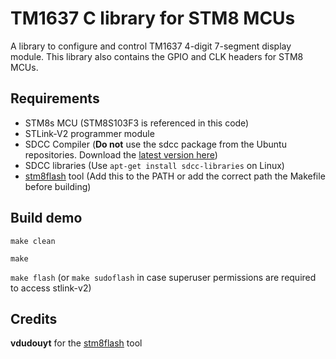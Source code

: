 TM1637 C library for STM8 MCUs
======

A library to configure and control TM1637 4-digit 7-segment display module. This library also contains the GPIO and CLK headers for STM8 MCUs.

Requirements
---

- STM8s MCU (STM8S103F3 is referenced in this code)
- STLink-V2 programmer module
- SDCC Compiler (**Do not** use the sdcc package from the Ubuntu repositories. Download the [latest version here](http://sdcc.sourceforge.net/snap.php))
- SDCC libraries (Use ``apt-get install sdcc-libraries`` on Linux)
- [stm8flash](https://github.com/vdudouyt/stm8flash) tool (Add this to the PATH or add the correct path the Makefile before building) 

Build demo
---

``make clean``

``make``

``make flash`` (or ``make sudoflash`` in case superuser permissions are required to access stlink-v2)


Credits
---

**vdudouyt** for the [stm8flash](https://github.com/vdudouyt/stm8flash) tool
